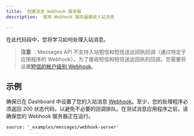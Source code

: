 ```yaml
---
title:  创建消息 Webhook 服务器
description:  使用 Webhook 服务器接收入站消息

---
```


在此代码段中，您将学习如何处理入站消息。

> **注意** ：Messages API 不支持入站短信和短信送达回执回调（通过特定于应用程序的 Webhook）。为了接收短信和短信送达回执的回调，您需要将设置[短信的帐户级别 Webhook](https://dashboard.nexmo.com/settings)。

示例
---

确保已在 Dashboard 中设置了您的入站消息 [Webhook](/tasks/olympus/configure-webhooks)。至少，您的处理程序必须返回 200 状态代码，以避免不必要的回调排队。在测试消息应用程序之前，请确保您的 Webhook 服务器正在运行。

```code_snippets
source: '_examples/messages/webhook-server'
```

